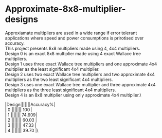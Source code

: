# Approximate-8x8-multiplier-designs
Approxiamate multipliers are used in a wide range if error tolerant applications where speed and power consumptions is prirotised over accuracy.
\
This project presents 8x8 multipliers made using 4, 4x4 multipliers.\
Design 0 is an exact 8x8 multiplier made using 4 exact Wallace tree multipliers.\
Design 1 uses three exact Wallace tree multipliers and one approximate 4x4 multiplier as the least significant 4x4 multiplier.\
Design 2 uses two exact Wallace tree multipliers and two approximate 4x4 multipliers as the two least significant 4x4 multipliers.\
Design 3 uses one exact Wallace tree multiplier and three approximate 4x4 multipliers as the three least significant 4x4 multipliers.\
Design 4 is an 8x8 multiplier using only approximate 4x4 multiplier.\

|Design|||||||Accuracy%|\
|   0   |||||||  100   |\
|   1   |||||||  74.609|\
|   2   |||||||  60.03 |\
|   3   |||||||  47.33 |\
|   4   |||||||  39.70 |\



